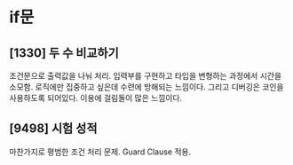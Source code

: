 # if문

## [1330] 두 수 비교하기

조건문으로 출력값을 나눠 처리. 입력부를 구현하고 타입을 변형하는 과정에서 시간을 소모함. 로직에만 집중하고 싶은데 수련에 방해되는 느낌이다. 그리고 디버깅은 코인을 사용하도록 되어있다. 이용에 걸림돌이 많은 느낌이다.

## [9498] 시험 성적

마찬가지로 평범한 조건 처리 문제. Guard Clause 적용.
